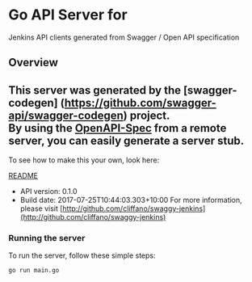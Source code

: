 # Go API Server for 

Jenkins API clients generated from Swagger / Open API specification

## Overview
This server was generated by the [swagger-codegen]
(https://github.com/swagger-api/swagger-codegen) project.  
By using the [OpenAPI-Spec](https://github.com/OAI/OpenAPI-Specification) from a remote server, you can easily generate a server stub.  
-

To see how to make this your own, look here:

[README](https://github.com/swagger-api/swagger-codegen/blob/master/README.md)

- API version: 0.1.0
- Build date: 2017-07-25T10:44:03.303+10:00
For more information, please visit [http://github.com/cliffano/swaggy-jenkins](http://github.com/cliffano/swaggy-jenkins)


### Running the server
To run the server, follow these simple steps:

```
go run main.go
```

